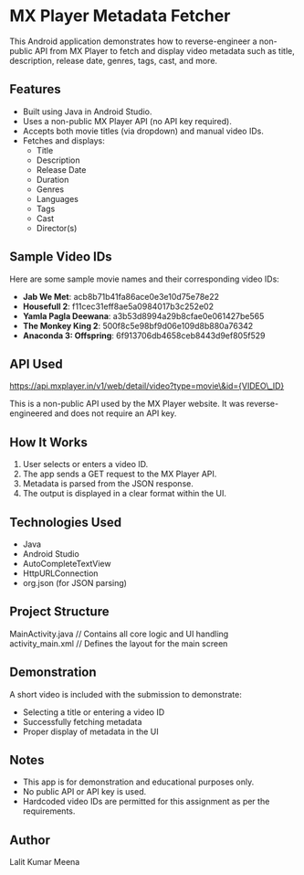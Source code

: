 # **MX Player Metadata Fetcher**

This Android application demonstrates how to reverse-engineer a non-public API from MX Player to fetch and display video metadata such as title, description, release date, genres, tags, cast, and more.

## **Features**

* Built using Java in Android Studio.  
* Uses a non-public MX Player API (no API key required).  
* Accepts both movie titles (via dropdown) and manual video IDs.  
* Fetches and displays:  
  * Title  
  * Description  
  * Release Date  
  * Duration  
  * Genres  
  * Languages  
  * Tags  
  * Cast  
  * Director(s)

## **Sample Video IDs**

Here are some sample movie names and their corresponding video IDs:

* **Jab We Met**: acb8b71b41fa86ace0e3e10d75e78e22  
* **Housefull 2**: f11cec31eff8ae5a0984017b3c252e02  
* **Yamla Pagla Deewana**: a3b53d8994a29b8cfae0e061427be565  
* **The Monkey King 2**: 500f8c5e98bf9d06e109d8b880a76342  
* **Anaconda 3: Offspring**: 6f913706db4658ceb8443d9ef805f529

## **API Used**

https://api.mxplayer.in/v1/web/detail/video?type=movie\&id={VIDEO\_ID}

This is a non-public API used by the MX Player website. It was reverse-engineered and does not require an API key.

## **How It Works**

1. User selects or enters a video ID.  
2. The app sends a GET request to the MX Player API.  
3. Metadata is parsed from the JSON response.  
4. The output is displayed in a clear format within the UI.

## **Technologies Used**

* Java  
* Android Studio  
* AutoCompleteTextView  
* HttpURLConnection  
* org.json (for JSON parsing)

## **Project Structure**

MainActivity.java      // Contains all core logic and UI handling  
activity\_main.xml      // Defines the layout for the main screen

## **Demonstration**

A short video is included with the submission to demonstrate:

* Selecting a title or entering a video ID  
* Successfully fetching metadata  
* Proper display of metadata in the UI

## **Notes**

* This app is for demonstration and educational purposes only.  
* No public API or API key is used.  
* Hardcoded video IDs are permitted for this assignment as per the requirements.

## **Author**

Lalit Kumar Meena

